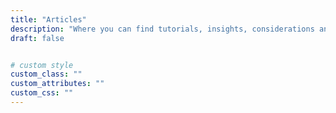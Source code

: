```yaml
---
title: "Articles"
description: "Where you can find tutorials, insights, considerations and more."
draft: false


# custom style
custom_class: ""
custom_attributes: ""
custom_css: ""
---
```

